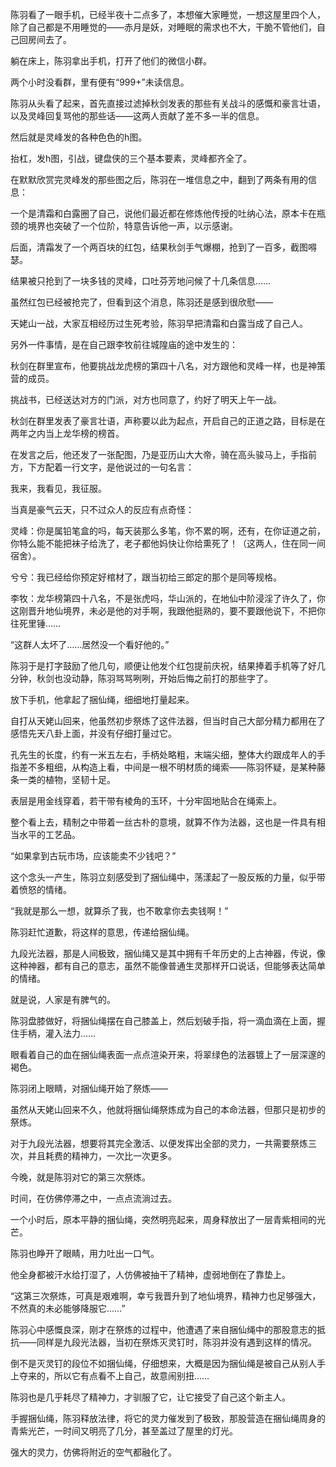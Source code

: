 陈羽看了一眼手机，已经半夜十二点多了，本想催大家睡觉，一想这屋里四个人，除了自己都是不用睡觉的——赤月是妖，对睡眠的需求也不大，干脆不管他们，自己回房间去了。

躺在床上，陈羽拿出手机，打开了他们的微信小群。

两个小时没看群，里有便有“999+”未读信息。

陈羽从头看了起来，首先直接过滤掉秋剑发表的那些有关战斗的感慨和豪言壮语，以及灵峰回复骂他的那些话——这两人贡献了差不多一半的信息。

然后就是灵峰发的各种色色的h图。

抬杠，发h图，引战，键盘侠的三个基本要素，灵峰都齐全了。

在默默欣赏完灵峰发的那些图之后，陈羽在一堆信息之中，翻到了两条有用的信息：

一个是清霜和白露圈了自己，说他们最近都在修炼他传授的吐纳心法，原本卡在瓶颈的境界也突破了一个位阶，特意告诉他一声，以示感谢。

后面，清霜发了一个两百块的红包，结果秋剑手气爆棚，抢到了一百多，截图嘚瑟。

结果被只抢到了一块多钱的灵峰，口吐芬芳地问候了十几条信息……

虽然红包已经被抢完了，但看到这个消息，陈羽还是感到很欣慰——

天姥山一战，大家互相经历过生死考验，陈羽早把清霜和白露当成了自己人。

另外一件事情，是在自己跟李牧前往城隍庙的途中发生的：

秋剑在群里宣布，他要挑战龙虎榜的第四十八名，对方跟他和灵峰一样，也是神策营的成员。

挑战书，已经送达对方的门派，对方也同意了，约好了明天上午一战。

秋剑在群里发表了豪言壮语，声称要以此为起点，开启自己的正道之路，目标是在两年之内当上龙华榜的榜首。

在发言之后，他还发了一张配图，乃是亚历山大大帝，骑在高头骏马上，手指前方，下方配着一行文字，是他说过的一句名言：

我来，我看见，我征服。

当真是豪气云天，只不过众人的反应有点奇怪：

灵峰：你是属铅笔盒的吗，每天装那么多笔，你不累的啊，还有，在你证道之前，你特么能不能把袜子给洗了，老子都他妈快让你给熏死了！（这两人，住在同一间宿舍）。

兮兮：我已经给你预定好棺材了，跟当初给三郎定的那个是同等规格。

李牧：龙华榜第四十八名，不是张虎吗，华山派的，在地仙中阶浸淫了许久了，你这刚晋升地仙境界，未必是他的对手啊，我跟他挺熟的，要不要跟他说下，不把你往死里锤……

“这群人太坏了……居然没一个看好他的。”

陈羽于是打字鼓励了他几句，顺便让他发个红包提前庆祝，结果捧着手机等了好几分钟，秋剑也没动静，陈羽骂骂咧咧，开始后悔之前打的那些字了。

放下手机，他拿起了捆仙绳，细细地打量起来。

自打从天姥山回来，他虽然初步祭炼了这件法器，但当时自己大部分精力都用在了感悟先天八卦上面，并没有仔细打量过它。

孔先生的长度，约有一米五左右，手柄处略粗，末端尖细，整体大约跟成年人的手指差不多粗细，从构造上看，中间是一根不明材质的绳索——陈羽怀疑，是某种藤条一类的植物，坚韧十足。

表层是用金线穿着，若干带有棱角的玉环，十分牢固地贴合在绳索上。

整个看上去，精制之中带着一丝古朴的意境，就算不作为法器，这也是一件具有相当水平的工艺品。

“如果拿到古玩市场，应该能卖不少钱吧？”

这个念头一产生，陈羽立刻感受到了捆仙绳中，荡漾起了一股反叛的力量，似乎带着愤怒的情绪。

“我就是那么一想，就算杀了我，也不敢拿你去卖钱啊！”

陈羽赶忙道歉，将这样的意思，传递给捆仙绳。

九段光法器，那是人间极致，捆仙绳又是其中拥有千年历史的上古神器，传说，像这种神器，都有自己的意志，虽然不能像普通生灵那样开口说话，但能够表达简单的情绪。

就是说，人家是有脾气的。

陈羽盘膝做好，将捆仙绳摆在自己膝盖上，然后划破手指，将一滴血滴在上面，握住手柄，灌入法力……

眼看着自己的血在捆仙绳表面一点点渲染开来，将翠绿色的法器镀上了一层深邃的褐色。

陈羽闭上眼睛，对捆仙绳开始了祭炼——

虽然从天姥山回来不久，他就将捆仙绳祭炼成为自己的本命法器，但那只是初步的祭炼。

对于九段光法器，想要将其完全激活、以便发挥出全部的灵力，一共需要祭炼三次，并且耗费的精神力，一次比一次更多。

今晚，就是陈羽对它的第三次祭炼。

时间，在仿佛停滞之中，一点点流淌过去。

一个小时后，原本平静的捆仙绳，突然明亮起来，周身释放出了一层青紫相间的光芒。

陈羽也睁开了眼睛，用力吐出一口气。

他全身都被汗水给打湿了，人仿佛被抽干了精神，虚弱地倒在了靠垫上。

“这第三次祭炼，可真是艰难啊，幸亏我晋升到了地仙境界，精神力也足够强大，不然真的未必能够降服它……”

陈羽心中感慨良深，刚才在祭炼的过程中，他遭遇了来自捆仙绳中的那股意志的抵抗——同样是九段光法器，当初在祭炼灭灵钉时，陈羽并没有遇到这样的情况。

倒不是灭灵钉的段位不如捆仙绳，仔细想来，大概是因为捆仙绳是被自己从别人手上夺来的，所以它有点看不上自己，故意闹别扭……

陈羽也是几乎耗尽了精神力，才驯服了它，让它接受了自己这个新主人。

手握捆仙绳，陈羽释放法律，将它的灵力催发到了极致，那股营造在捆仙绳周身的青紫光芒，一时间又明亮了几分，甚至盖过了屋里的灯光。

强大的灵力，仿佛将附近的空气都融化了。
